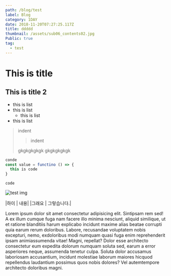 ```yaml
---
path: /blog/test
label: Blog
category: 1DAY
date: 2018-11-20T07:27:25.117Z
title: ddddd
thumbnail: /assets/sub06_contents02.jpg
Public: true
tag:
  - test
---
```

# This is title

## This is title 2

* this is list
* this is list
  * this is list
* this is list

> indent
>
> > indent
>
> gkgkgkgkgk
> gkgkgkgkgk

```js
conde 
const value = functino () => {
  this is code
}
```

`code`

![test img](/assets/sub06_contents02.jpg)


|하이 | 내용|
|그래요 | 그렇습니다.|


Lorem ipsum dolor sit amet consectetur adipisicing elit. Sintipsam rem sed! A ex illum cumque fuga nam facere illo minima nesciunt, aliquid similique, ut et ratione blanditiis harum explicabo incidunt maxime alias beatae corrupti quia earum rerum doloribus. Labore, recusandae voluptatem nobis excepturi, nemo, exdoloribus modi numquam quasi fuga enim reprehenderit ipsam animiassumenda vitae! Magni, repellat? Dolor esse architecto consectetur eum expedita dolorum numquam soluta sed, earum a error asperiores neque, assumenda tenetur culpa. Soluta dolor accusamus laboriosam accusantium, incidunt molestiae laborum maiores hicquod repellendus laudantium possimus quos nobis dolores? Vel autemtempore architecto doloribus magni.
